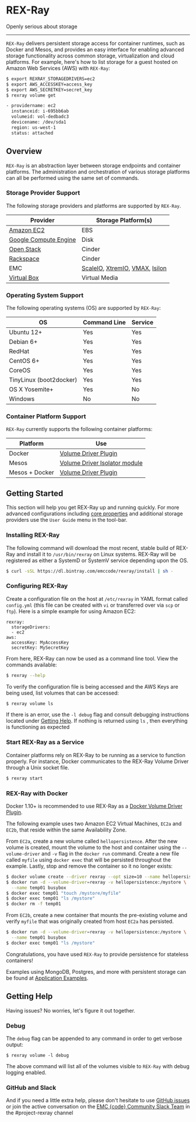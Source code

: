 # REX-Ray

Openly serious about storage

---
`REX-Ray` delivers persistent storage access for container runtimes, such as
Docker and Mesos, and provides an easy interface for enabling advanced storage
functionality across common storage, virtualization and cloud platforms. For
example, here's how to list storage for a guest hosted on Amazon Web Services
(AWS) with `REX-Ray`:

```bash
$ export REXRAY_STORAGEDRIVERS=ec2
$ export AWS_ACCESSKEY=access_key
$ export AWS_SECRETKEY=secret_key
$ rexray volume get

- providername: ec2
  instanceid: i-695bb6ab
  volumeid: vol-dedbadc3
  devicename: /dev/sda1
  region: us-west-1
  status: attached
```

## Overview
`REX-Ray` is an abstraction layer between storage endpoints and container
platforms. The administration and orchestration of various storage platforms
can all be performed using the same set of commands.

### Storage Provider Support
The following storage providers and platforms are supported by `REX-Ray`.

Provider              | Storage Platform(s)
----------------------|-------------------------
[Amazon EC2](/user-guide/storage-providers/ec2/) | EBS
[Google Compute Engine](/user-guide/storage-providers/gce) | Disk
[Open Stack](/user-guide/storage-providers/openstack) | Cinder
[Rackspace](/user-guide/storage-providers/rackspace) | Cinder
EMC                   | [ScaleIO](/user-guide/storage-providers/scaleio), [XtremIO](/user-guide/storage-providers/xtremio), [VMAX](/user-guide/storage-providers/vmax), [Isilon](/user-guide/storage-providers/isilon)
[Virtual Box](/user-guide/storage-providers/virtualbox)          | Virtual Media

### Operating System Support
The following operating systems (OS) are supported by `REX-Ray`:

OS             | Command Line | Service
---------------|--------------|-----------
Ubuntu 12+     | Yes          | Yes
Debian 6+      | Yes          | Yes
RedHat         | Yes          | Yes
CentOS 6+      | Yes          | Yes
CoreOS         | Yes          | Yes
TinyLinux (boot2docker)| Yes          | Yes
OS X Yosemite+ | Yes          | No
Windows        | No           | No

### Container Platform Support
`REX-Ray` currently supports the following container platforms:

Platform            | Use
------------------|-------------------------
Docker            | [Volume Driver Plugin](/user-guide/schedulers#docker)
Mesos             | [Volume Driver Isolator module](/user-guide/schedulers#mesos)
Mesos + Docker    | [Volume Driver Plugin](/user-guide/schedulers#mesos)

## Getting Started
This section will help you get REX-Ray up and running quickly. For more advanced
configurations including
[core properties](/user-guide/config/#configuration-properties) and additional
storage providers use the `User Guide` menu in the tool-bar.

### Installing REX-Ray
The following command will download the most recent, stable build of REX-Ray
and install it to `/usr/bin/rexray` on Linux systems. REX-Ray will be
registered as either a SystemD or SystemV service depending upon the OS.

```bash
$ curl -sSL https://dl.bintray.com/emccode/rexray/install | sh -
```

### Configuring REX-Ray
Create a configuration file on the host at `/etc/rexray` in YAML format called
`config.yml` (this file can be created with `vi` or transferred over via `scp`
  or `ftp`). Here is a simple example for using Amazon EC2:
```
rexray:
  storageDrivers:
  - ec2
aws:
  accessKey: MyAccessKey
  secretKey: MySecretKey
```

From here, REX-Ray can now be used as a command line tool. View the commands
available:
```bash
$ rexray --help
```

To verify the configuration file is being accessed and the AWS Keys are being
used, list volumes that can be accessed:
```bash
$ rexray volume ls
```

If there is an error, use the `-l debug` flag and consult debugging instructions
 located under [Getting Help](/#getting-help). If nothing is returned using `ls`
, then everything is functioning as expected

### Start REX-Ray as a Service
Container platforms rely on REX-Ray to be running as a service to function
properly. For instance, Docker communicates to the REX-Ray Volume Driver through
a Unix socket file.

```bash
$ rexray start
```

### REX-Ray with Docker
Docker 1.10+ is recommended to use REX-Ray as a
[Docker Volume Driver Plugin](https://docs.docker.com/extend/plugins_volume/).

The following example uses two Amazon EC2 Virtual Machines, `EC2a` and `EC2b`,
that reside within the same Availability Zone.

From `EC2a`, create a new volume called `hellopersistence`. After the new volume
 is created, mount the volume to the host and container using the
 `--volume-driver` and `-v` flag in the `docker run` command. Create a new file
called `myfile` using `docker exec` that will be persisted throughout the
example. Lastly, stop and remove the container so it no longer exists:
```bash
$ docker volume create --driver rexray --opt size=10 --name hellopersistence
$ docker run -d --volume-driver=rexray -v hellopersistence:/mystore \
  --name temp01 busybox
$ docker exec temp01 "touch /mystore/myfile"
$ docker exec temp01 "ls /mystore"
$ docker rm -f temp01
```

From `EC2b`, create a new container that mounts the pre-existing volume and
verify `myfile` that was originally created from host `EC2a` has persisted.
```bash
$ docker run -d --volume-driver=rexray -v hellopersistence:/mystore \
  --name temp01 busybox
$ docker exec temp01 "ls /mystore"
```

Congratulations, you have used `REX-Ray` to provide persistence for stateless
containers!

Examples using MongoDB, Postgres, and more with persistent storage can be found
at [Application Examples](/user-guide/application/).

## Getting Help
Having issues? No worries, let's figure it out together.

### Debug
The `debug` flag can be appended to any command in order to get verbose output:

```
$ rexray volume -l debug
```

The above command will list all of the volumes visible to `REX-Ray` with debug
logging enabled.

### GitHub and Slack
And if you need a little extra help, please don't hesitate to use
[GitHub issues](https://github.com/emccode/rexray/issues) or join the active
conversation on the
[EMC {code} Community Slack Team](http://community.emccode.com/) in
the #project-rexray channel
